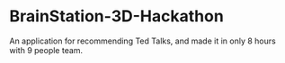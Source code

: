# BrainStation-3D-Hackathon
An application for recommending Ted Talks, and made it in only 8 hours with 9 people team.
